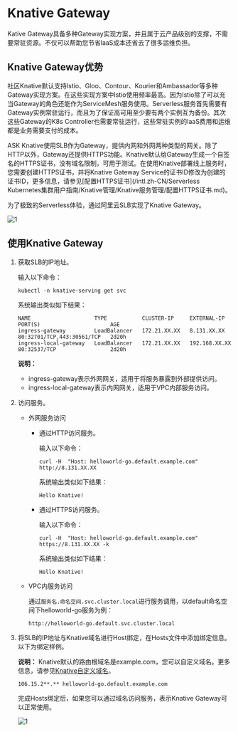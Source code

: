 # Knative Gateway

Kative Gateway具备多种Gateway实现方案，并且属于云产品级别的支撑，不需要常驻资源。不仅可以帮助您节省laaS成本还省去了很多运维负担。

## Knative Gateway优势

社区Knative默认支持Istio、Gloo、Contour、Kourier和Ambassador等多种Gateway实现方案。在这些实现方案中Istio使用频率最高。因为Istio除了可以充当Gateway的角色还能作为ServiceMesh服务使用。Serverless服务首先需要有Gateway实例常驻运行，而且为了保证高可用至少要有两个实例互为备份。其次这些Gateway的K8s Controller也需要常驻运行，这些常驻实例的IaaS费用和运维都是业务需要支付的成本。

ASK Knative使用SLB作为Gateway，提供内网和外网两种类型的网关。除了HTTP以外，Gateway还提供HTTPS功能。Knative默认给Gateway生成一个自签名的HTTPS证书，没有域名限制，可用于测试。在使用Knative部署线上服务时，您需要创建HTTPS证书，并将Knative Gateway Service的证书ID修改为创建的证书ID，更多信息，请参见[配置HTTPS证书](/intl.zh-CN/Serverless Kubernetes集群用户指南/Knative管理/Knative服务管理/配置HTTPS证书.md)。

为了极致的Serverless体验，通过阿里云SLB实现了Knative Gateway。

![1](https://static-aliyun-doc.oss-accelerate.aliyuncs.com/assets/img/zh-CN/3903222061/p171606.png)

## 使用Knative Gateway

1.  获取SLB的IP地址。

    输入以下命令：

    ```
    kubectl -n knative-serving get svc
    ```

    系统输出类似如下结果：

    ```
    NAME                    TYPE           CLUSTER-IP     EXTERNAL-IP      PORT(S)                      AGE
    ingress-gateway         LoadBalancer   172.21.XX.XX   8.131.XX.XX      80:32701/TCP,443:30561/TCP   2d20h
    ingress-local-gateway   LoadBalancer   172.21.XX.XX   192.168.XX.XX    80:32537/TCP                 2d20h
    ```

    **说明：**

    -   ingress-gateway表示外网网关，适用于将服务暴露到外部提供访问。
    -   ingress-local-gateway表示内网网关，适用于VPC内部服务访问。
2.  访问服务。

    -   外网服务访问
        -   通过HTTP访问服务。

            输入以下命令：

            ```
            curl -H  "Host: helloworld-go.default.example.com" http://8.131.XX.XX
            ```

            系统输出类似如下结果：

            ```
            Hello Knative!
            ```

        -   通过HTTPS访问服务。

            输入以下命令：

            ```
            curl -H  "Host: helloworld-go.default.example.com" https://8.131.XX.XX -k
            ```

            系统输出类似如下结果：

            ```
            Hello Knative!
            ```

    -   VPC内服务访问

        通过`服务名.命名空间.svc.cluster.local`进行服务调用，以default命名空间下helloworld-go服务为例：

        ```
        http://helloworld-go.default.svc.cluster.local
        ```

3.  将SLB的IP地址与Knative域名进行Host绑定，在Hosts文件中添加绑定信息。以下为绑定样例。

    **说明：** Knative默认的路由根域名是example.com，您可以自定义域名。更多信息，请参见[Knative自定义域名](/intl.zh-CN/Kubernetes集群用户指南/Knative管理/Knative服务管理/Knative自定义域名.md)。

    ```
    106.15.2**.** helloworld-go.default.example.com
    ```

    完成Hosts绑定后，如果您可以通过域名访问服务，表示Knative Gateway可以正常使用。

    ![1](https://static-aliyun-doc.oss-accelerate.aliyuncs.com/assets/img/zh-CN/3375621061/p170859.png)



